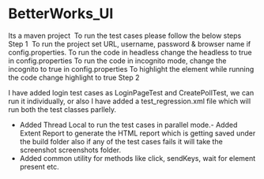 # BetterWorks_UI

Its a maven project 
To run the test cases please follow the below steps
Step 1 
To run the project set URL, username, password & browser name if config.properties.
To run the code in headless change the headless to true in config.properties
To run the code in incognito mode, change the incognito to true in config.properties
To highlight the element while running the code change highlight to true
Step 2

I have added login test cases as LoginPageTest and CreatePollTest, we can run it individually, or also I have added a test_regression.xml file which will run both the test classes parllely.
- Added Thread Local to run the test cases in parallel mode.- Added Extent Report to generate the HTML report which is getting saved under the build folder also if any of the test cases fails it will take the screenshot screenshots folder.
- Added common utility for methods like click, sendKeys, wait for element present etc.
